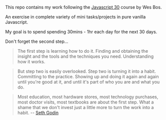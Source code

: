 This repo contains my work following the [Javascript 30](https://javascript30.com/) course by Wes Bos.

An exercise in complete variety of mini tasks/projects in pure vanilla Javascript.

My goal is to spend spending 30mins - 1hr each day for the next 30 days.

Don't forget the second step...

> The first step is learning how to do it. Finding and obtaining the insight and the tools and the techniques you need. Understanding how it works.

> But step two is easily overlooked. Step two is turning it into a habit. Committing to the practice. Showing up and doing it again and again until you're good at it, and until it's part of who you are and what you do.

> Most education, most hardware stores, most technology purchases, most doctor visits, most textbooks are about the first step. What a shame that we don't invest just a little more to turn the work into a habit.
> -- [Seth Godin](http://sethgodin.typepad.com/seths_blog/2017/08/dont-forget-the-second-step.html)
